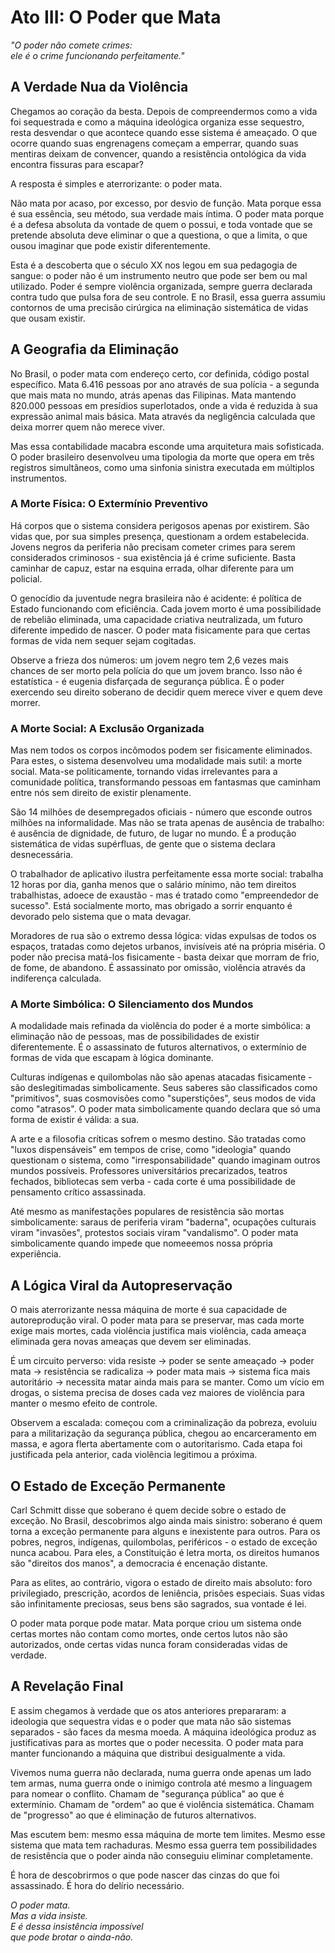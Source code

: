 # Ato III: O Poder que Mata

*"O poder não comete crimes:  
ele é o crime funcionando perfeitamente."*

## A Verdade Nua da Violência

Chegamos ao coração da besta. Depois de compreendermos como a vida foi sequestrada e como a máquina ideológica organiza esse sequestro, resta desvendar o que acontece quando esse sistema é ameaçado. O que ocorre quando suas engrenagens começam a emperrar, quando suas mentiras deixam de convencer, quando a resistência ontológica da vida encontra fissuras para escapar?

A resposta é simples e aterrorizante: o poder mata.

Não mata por acaso, por excesso, por desvio de função. Mata porque essa é sua essência, seu método, sua verdade mais íntima. O poder mata porque é a defesa absoluta da vontade de quem o possui, e toda vontade que se pretende absoluta deve eliminar o que a questiona, o que a limita, o que ousou imaginar que pode existir diferentemente.

Esta é a descoberta que o século XX nos legou em sua pedagogia de sangue: o poder não é um instrumento neutro que pode ser bem ou mal utilizado. Poder é sempre violência organizada, sempre guerra declarada contra tudo que pulsa fora de seu controle. E no Brasil, essa guerra assumiu contornos de uma precisão cirúrgica na eliminação sistemática de vidas que ousam existir.

## A Geografia da Eliminação

No Brasil, o poder mata com endereço certo, cor definida, código postal específico. Mata 6.416 pessoas por ano através de sua polícia - a segunda que mais mata no mundo, atrás apenas das Filipinas. Mata mantendo 820.000 pessoas em presídios superlotados, onde a vida é reduzida à sua expressão animal mais básica. Mata através da negligência calculada que deixa morrer quem não merece viver.

Mas essa contabilidade macabra esconde uma arquitetura mais sofisticada. O poder brasileiro desenvolveu uma tipologia da morte que opera em três registros simultâneos, como uma sinfonia sinistra executada em múltiplos instrumentos.

### **A Morte Física: O Extermínio Preventivo**

Há corpos que o sistema considera perigosos apenas por existirem. São vidas que, por sua simples presença, questionam a ordem estabelecida. Jovens negros da periferia não precisam cometer crimes para serem considerados criminosos - sua existência já é crime suficiente. Basta caminhar de capuz, estar na esquina errada, olhar diferente para um policial.

O genocídio da juventude negra brasileira não é acidente: é política de Estado funcionando com eficiência. Cada jovem morto é uma possibilidade de rebelião eliminada, uma capacidade criativa neutralizada, um futuro diferente impedido de nascer. O poder mata fisicamente para que certas formas de vida nem sequer sejam cogitadas.

Observe a frieza dos números: um jovem negro tem 2,6 vezes mais chances de ser morto pela polícia do que um jovem branco. Isso não é estatística - é eugenia disfarçada de segurança pública. É o poder exercendo seu direito soberano de decidir quem merece viver e quem deve morrer.

### **A Morte Social: A Exclusão Organizada**

Mas nem todos os corpos incômodos podem ser fisicamente eliminados. Para estes, o sistema desenvolveu uma modalidade mais sutil: a morte social. Mata-se politicamente, tornando vidas irrelevantes para a comunidade política, transformando pessoas em fantasmas que caminham entre nós sem direito de existir plenamente.

São 14 milhões de desempregados oficiais - número que esconde outros milhões na informalidade. Mas não se trata apenas de ausência de trabalho: é ausência de dignidade, de futuro, de lugar no mundo. É a produção sistemática de vidas supérfluas, de gente que o sistema declara desnecessária.

O trabalhador de aplicativo ilustra perfeitamente essa morte social: trabalha 12 horas por dia, ganha menos que o salário mínimo, não tem direitos trabalhistas, adoece de exaustão - mas é tratado como "empreendedor de sucesso". Está socialmente morto, mas obrigado a sorrir enquanto é devorado pelo sistema que o mata devagar.

Moradores de rua são o extremo dessa lógica: vidas expulsas de todos os espaços, tratadas como dejetos urbanos, invisíveis até na própria miséria. O poder não precisa matá-los fisicamente - basta deixar que morram de frio, de fome, de abandono. É assassinato por omissão, violência através da indiferença calculada.

### **A Morte Simbólica: O Silenciamento dos Mundos**

A modalidade mais refinada da violência do poder é a morte simbólica: a eliminação não de pessoas, mas de possibilidades de existir diferentemente. É o assassinato de futuros alternativos, o extermínio de formas de vida que escapam à lógica dominante.

Culturas indígenas e quilombolas não são apenas atacadas fisicamente - são deslegitimadas simbolicamente. Seus saberes são classificados como "primitivos", suas cosmovisões como "superstições", seus modos de vida como "atrasos". O poder mata simbolicamente quando declara que só uma forma de existir é válida: a sua.

A arte e a filosofia críticas sofrem o mesmo destino. São tratadas como "luxos dispensáveis" em tempos de crise, como "ideologia" quando questionam o sistema, como "irresponsabilidade" quando imaginam outros mundos possíveis. Professores universitários precarizados, teatros fechados, bibliotecas sem verba - cada corte é uma possibilidade de pensamento crítico assassinada.

Até mesmo as manifestações populares de resistência são mortas simbolicamente: saraus de periferia viram "baderna", ocupações culturais viram "invasões", protestos sociais viram "vandalismo". O poder mata simbolicamente quando impede que nomeeemos nossa própria experiência.

## A Lógica Viral da Autopreservação

O mais aterrorizante nessa máquina de morte é sua capacidade de autoreprodução viral. O poder mata para se preservar, mas cada morte exige mais mortes, cada violência justifica mais violência, cada ameaça eliminada gera novas ameaças que devem ser eliminadas.

É um circuito perverso: vida resiste → poder se sente ameaçado → poder mata → resistência se radicaliza → poder mata mais → sistema fica mais autoritário → necessita matar ainda mais para se manter. Como um vício em drogas, o sistema precisa de doses cada vez maiores de violência para manter o mesmo efeito de controle.

Observem a escalada: começou com a criminalização da pobreza, evoluiu para a militarização da segurança pública, chegou ao encarceramento em massa, e agora flerta abertamente com o autoritarismo. Cada etapa foi justificada pela anterior, cada violência legitimou a próxima.

## O Estado de Exceção Permanente

Carl Schmitt disse que soberano é quem decide sobre o estado de exceção. No Brasil, descobrimos algo ainda mais sinistro: soberano é quem torna a exceção permanente para alguns e inexistente para outros. Para os pobres, negros, indígenas, quilombolas, periféricos - o estado de exceção nunca acabou. Para eles, a Constituição é letra morta, os direitos humanos são "direitos dos manos", a democracia é encenação distante.

Para as elites, ao contrário, vigora o estado de direito mais absoluto: foro privilegiado, prescrição, acordos de leniência, prisões especiais. Suas vidas são infinitamente preciosas, seus bens são sagrados, sua vontade é lei.

O poder mata porque pode matar. Mata porque criou um sistema onde certas mortes não contam como mortes, onde certos lutos não são autorizados, onde certas vidas nunca foram consideradas vidas de verdade.

## A Revelação Final

E assim chegamos à verdade que os atos anteriores prepararam: a ideologia que sequestra vidas e o poder que mata não são sistemas separados - são faces da mesma moeda. A máquina ideológica produz as justificativas para as mortes que o poder necessita. O poder mata para manter funcionando a máquina que distribui desigualmente a vida.

Vivemos numa guerra não declarada, numa guerra onde apenas um lado tem armas, numa guerra onde o inimigo controla até mesmo a linguagem para nomear o conflito. Chamam de "segurança pública" ao que é extermínio. Chamam de "ordem" ao que é violência sistemática. Chamam de "progresso" ao que é eliminação de futuros alternativos.

Mas escutem bem: mesmo essa máquina de morte tem limites. Mesmo esse sistema que mata tem rachaduras. Mesmo essa guerra tem possibilidades de resistência que o poder ainda não conseguiu eliminar completamente.

É hora de descobrirmos o que pode nascer das cinzas do que foi assassinado. É hora do delírio necessário.

*O poder mata.  
Mas a vida insiste.  
E é dessa insistência impossível  
que pode brotar o ainda-não.*